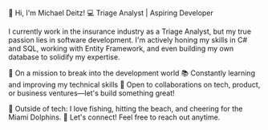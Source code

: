 👋 Hi, I'm Michael Deitz!
💻 Triage Analyst | Aspiring Developer

I currently work in the insurance industry as a Triage Analyst, but my true passion lies in software development. I'm actively honing my skills in C# and SQL, working with Entity Framework, and even building my own database to solidify my expertise.

🚀 On a mission to break into the development world
📚 Constantly learning and improving my technical skills
🤝 Open to collaborations on tech, product, or business ventures—let's build something great!

🌊 Outside of tech: I love fishing, hitting the beach, and cheering for the Miami Dolphins.
📩 Let's connect! Feel free to reach out anytime.

